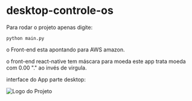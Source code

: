 # desktop-controle-os

Para rodar o projeto apenas digite:

```
python main.py
```



o Front-end esta apontando para AWS amazon.


o front-end react-native tem máscara para moeda este app trata moeda com 0.00 "." ao invés de virgula.


interface do App parte desktop:



![Logo do Projeto](https://blogger.googleusercontent.com/img/b/R29vZ2xl/AVvXsEjsp56452_z-jNx0ODScRUWmcxoBFDyLHVy_wym2Xifrp2C_B6JRSSAwcwyyfaP_2b0VTsOxyq1Ij0hGDH6XzCIE994OSahYr9c_Hc8oWDU2X4z2-xTmlh44Vu7XgB-O8fOkfw4dWkOH-jf7MKT8JKIY49K7o4oJpGryZHeB6EtL7QK3ys_2R0sbVcJeyBZ/s2084/Screen%20Shot%202024-09-22%20at%2018.41.10.png)



